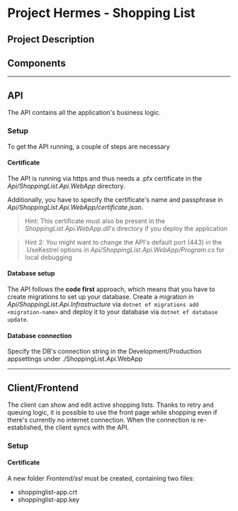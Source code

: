 # Project Hermes - Shopping List
## Project Description

## Components

***

## API
The API contains all the application's business logic.

### Setup
To get the API running, a couple of steps are necessary

#### Certificate
The API is running via https and thus needs a .pfx certificate in the *Api/ShoppingList.Api.WebApp* directory.

Additionally, you have to specify the certificate's name and passphrase in *Api/ShoppingList.Api.WebApp/certificate.json*.

> Hint: This certificate must also be present in the *ShoppingList.Api.WebApp.dll*'s directory if you deploy the application

> Hint 2: You might want to change the API's default port (443) in the .UseKestrel options in *Api/ShoppingList.Api.WebApp/Program.cs* for local debugging

#### Database setup
The API follows the **code first** approach, which means that you have to create migrations to set up your database.
Create a migration in *Api/ShoppingList.Api.Infrastructure* via `dotnet ef migrations add <migration-name>` 
and deploy it to your database via `dotnet ef database update`.

#### Database connection
Specify the DB's connection string in the Development/Production appsettings under ./ShoppingList.Api.WebApp

***

## Client/Frontend
The client can show and edit active shopping lists. Thanks to retry and queuing logic, it is possible to use the front page while shopping even if there's currently no internet connection. When the connection is re-established, the client syncs with the API.

### Setup
#### Certificate
A new folder *Frontend/ssl* must be created, containing two files:
- shoppinglist-app.crt
- shoppinglist-app.key